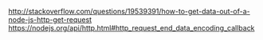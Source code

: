 http://stackoverflow.com/questions/19539391/how-to-get-data-out-of-a-node-js-http-get-request
https://nodejs.org/api/http.html#http_request_end_data_encoding_callback
